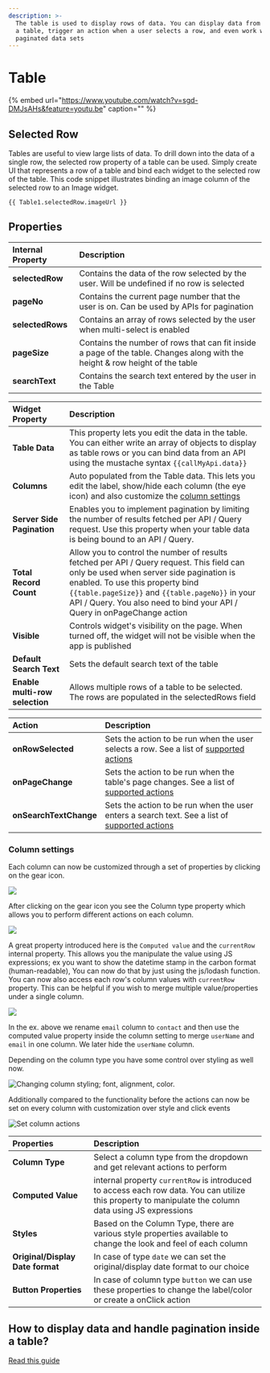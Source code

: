 ```yaml
---
description: >-
  The table is used to display rows of data. You can display data from an API in
  a table, trigger an action when a user selects a row, and even work with large
  paginated data sets
---
```


# Table

{% embed url="https://www.youtube.com/watch?v=sgd-DMJsAHs&feature=youtu.be" caption="" %}

## Selected Row

Tables are useful to view large lists of data. To drill down into the data of a single row, the selected row property of a table can be used. Simply create UI that represents a row of a table and bind each widget to the selected row of the table. This code snippet illustrates binding an image column of the selected row to an Image widget.

```text
{{ Table1.selectedRow.imageUrl }}
```

## Properties

| Internal Property | Description |
| :--- | :--- |
| **selectedRow** | Contains the data of the row selected by the user. Will be undefined if no row is selected |
| **pageNo** | Contains the current page number that the user is on. Can be used by APIs for pagination |
| **selectedRows** | Contains an array of rows selected by the user when multi-select is enabled |
| **pageSize** | Contains the number of rows that can fit inside a page of the table. Changes along with the height & row height of the table |
| **searchText** | Contains the search text entered by the user in the Table |

| Widget Property | Description |
| :--- | :--- |
| **Table Data** | This property lets you edit the data in the table. You can either write an array of objects to display as table rows or you can bind data from an API using the mustache syntax `{{callMyApi.data}}` |
| **Columns** | Auto populated from the Table data. This lets you edit the label, show/hide each column \(the eye icon\) and also customize the [column settings](https://docs.appsmith.com/widget-reference/table#column-settings) |
| **Server Side Pagination** | Enables you to implement pagination by limiting the number of results fetched per API / Query request. Use this property when your table data is being bound to an API / Query. |
| **Total Record Count** | Allow you to control the number of results fetched per API / Query request. This field can only be used when server side pagination is enabled. To use this property bind `{{table.pageSize}}` and `{{table.pageNo}}` in your API / Query. You also need to bind your API  / Query in onPageChange action |
| **Visible** | Controls widget's visibility on the page. When turned off, the widget will not be visible when the app is published |
| **Default Search Text** | Sets the default search text of the table |
| **Enable multi-row selection** | Allows multiple rows of a table to be selected. The rows are populated in the selectedRows field |

| Action | Description |
| :--- | :--- |
| **onRowSelected** | Sets the action to be run when the user selects a row. See a list of [supported actions](../core-concepts/writing-code/appsmith-framework.md) |
| **onPageChange** | Sets the action to be run when the table's page changes. See a list of [supported actions](../core-concepts/writing-code/appsmith-framework.md) |
| **onSearchTextChange** | Sets the action to be run when the user enters a search text. See a list of [supported actions](../core-concepts/writing-code/appsmith-framework.md) |

### Column settings

Each column can now be customized through a set of properties by clicking on the gear icon.

![](../.gitbook/assets/table-click-cog.gif)

After clicking on the gear icon you see the Column type property which allows you to perform different actions on each column.

![](../.gitbook/assets/table-gif2.gif)

A great property introduced here is the `Computed value` and the `currentRow` internal property. This allows you the manipulate the value using JS expressions; ex you want to show the datetime stamp in the carbon format \(human-readable\), You can now do that by just using the js/lodash function. You can now also access each row's column values with `currentRow` property. This can be helpful if you wish to merge multiple value/properties under a single column.

![](../.gitbook/assets/current-row-show-hide-3.gif)

In the ex. above we rename `email` column to `contact` and then use the computed value property inside the column setting to merge `userName` and `email` in one column. We later hide the `userName` column.

Depending on the column type you have some control over styling as well now.

![Changing column styling; font, alignment, color.](../.gitbook/assets/edit-column-styles-4.gif)

Additionally compared to the functionality before the actions can now be set on every column with customization over style and click events

![Set column actions](../.gitbook/assets/column-action-uttons-5.gif)

| Properties | Description |
| :--- | :--- |
| **Column Type** | Select a column type from the dropdown and get relevant actions to perform |
| **Computed Value** | internal property `currentRow` is introduced to access each row data. You can utilize this property to manipulate the column data using JS expressions |
| **Styles** | Based on the Column Type, there are various style properties available to change the look and feel of each column |
| **Original/Display Date format** | In case of type `date` we can set the original/display date format to our choice |
| **Button Properties** | In case of column type `button` we can use these properties to change the label/color or create a onClick action |

## How to display data and handle pagination inside a table?

[Read this guide](../core-concepts/displaying-data-read/display-data-tables.md#pagination)

